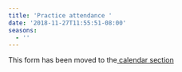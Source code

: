 ```yaml
---
title: 'Practice attendance '
date: '2018-11-27T11:55:51-08:00'
seasons:
  - ''
---
```

This form has been moved to the[ calendar section ](https://stormbots.com/calendar/)
